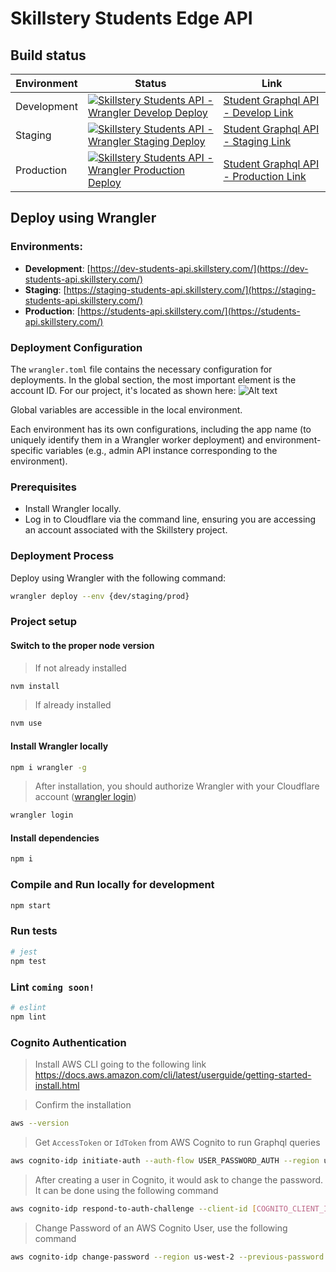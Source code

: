 # Skillstery Students Edge API

## Build status

| Environment | Status | Link |
| --- | --- | --- |
| Development | [![Skillstery Students API - Wrangler Develop Deploy](https://github.com/Skillstery/student-edge-api/actions/workflows/deploy.yml/badge.svg?branch=develop)](https://github.com/Skillstery/student-edge-api/actions/workflows/deploy.yml) | [Student Graphql API - Develop Link ](https://dev-students-api.skillstery.com) |
| Staging | [![Skillstery Students API - Wrangler Staging Deploy](https://github.com/Skillstery/student-edge-api/actions/workflows/deploy.yml/badge.svg?branch=staging)](https://github.com/Skillstery/student-edge-api/actions/workflows/deploy.yml) | [Student Graphql API - Staging Link ](https://staging-students-api.skillstery.com) |
| Production | [![Skillstery Students API - Wrangler Production Deploy](https://github.com/Skillstery/student-edge-api/actions/workflows/deploy.yml/badge.svg?branch=main)](https://github.com/Skillstery/student-edge-api/actions/workflows/deploy.yml) | [Student Graphql API - Production Link ](https://students-api.skillstery.com) |

## Deploy using Wrangler

### Environments:

- **Development**: [https://dev-students-api.skillstery.com/](https://dev-students-api.skillstery.com/)
- **Staging**: [https://staging-students-api.skillstery.com/](https://staging-students-api.skillstery.com/)
- **Production**: [https://students-api.skillstery.com/](https://students-api.skillstery.com/)

### Deployment Configuration

The `wrangler.toml` file contains the necessary configuration for deployments. In the global section, the most important element is the account ID. For our project, it's located as shown here:
![Alt text](misc/account-id.png)

Global variables are accessible in the local environment.

Each environment has its own configurations, including the app name (to uniquely identify them in a Wrangler worker deployment) and environment-specific variables (e.g., admin API instance corresponding to the environment).

### Prerequisites

- Install Wrangler locally.
- Log in to Cloudflare via the command line, ensuring you are accessing an account associated with the Skillstery project.

### Deployment Process

Deploy using Wrangler with the following command:

```bash
wrangler deploy --env {dev/staging/prod}
```

### Project setup

#### Switch to the proper node version

> If not already installed

```bash
nvm install
```

> If already installed

```bash
nvm use
```

#### Install Wrangler locally

```bash
npm i wrangler -g
```

> After installation, you should authorize Wrangler with your Cloudflare account ([wrangler login](https://developers.cloudflare.com/workers/wrangler/migration/v1-to-v2/wrangler-legacy/commands/#login))

```bash
wrangler login
```

#### Install dependencies

```bash
npm i
```

### Compile and Run locally for development

```bash
npm start
```

### Run tests

```bash
# jest
npm test
```

### Lint `coming soon!`

```bash
# eslint
npm lint
```

### Cognito Authentication

> Install AWS CLI going to the following link https://docs.aws.amazon.com/cli/latest/userguide/getting-started-install.html

> Confirm the installation

```bash
aws --version
```

> Get `AccessToken` or `IdToken` from AWS Cognito to run Graphql queries

```bash
aws cognito-idp initiate-auth --auth-flow USER_PASSWORD_AUTH --region us-west-2 --client-id [COGNITO_CLIENT_ID] --auth-parameters USERNAME=[COGNITO_USERNAME],PASSWORD=[COGNITO_USER_PASSWORD]
```

> After creating a user in Cognito, it would ask to change the password. It can be done using the following command

```bash
aws cognito-idp respond-to-auth-challenge --client-id [COGNITO_CLIENT_ID] --challenge-name NEW_PASSWORD_REQUIRED --region us-west-2 --challenge-responses USERNAME=[COGNITO_USERNAME],NEW_PASSWORD=[COGNITO_USER_PASSWORD] --session [SESSION_TOKEN]
```

> Change Password of an AWS Cognito User, use the following command
```bash
aws cognito-idp change-password --region us-west-2 --previous-password [OLD_PASSWORD] --proposed-password [NEW_PASSWORD] --access-token [ACCESS_TOKEN]
```
